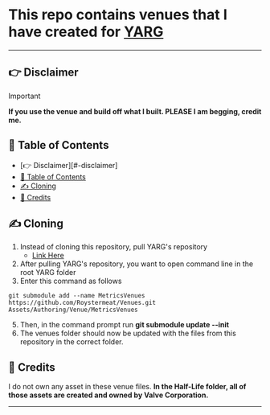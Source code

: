 # This repo contains venues that I have created for [YARG](https://github.com/YARC-Official/YARG)

---

## 👉 Disclaimer

> [!IMPORTANT]
> **If you use the venue and build off what I built. PLEASE I am begging, credit me.**

## 📃 Table of Contents

- [👉 Disclaimer][#-disclaimer]
- [📃 Table of Contents](#-table-of-contents)
- [✍️ Cloning](#️-cloning)
- [📃 Credits](#-credits)

## ✍️ Cloning

1. Instead of cloning this repository, pull YARG's repository
   - [Link Here](https://github.com/YARC-Official/YARG)
2. After pulling YARG's repository, you want to open command line in the root YARG folder
3. Enter this command as follows
```
git submodule add --name MetricsVenues https://github.com/Roystermeat/Venues.git Assets/Authoring/Venue/MetricsVenues
```
5. Then, in the command prompt run **git submodule update --init**
6. The venues folder should now be updated with the files from this repository in the correct folder.

## 📃 Credits

I do not own any asset in these venue files.
**In the Half-Life folder, all of those assets are created and owned by Valve Corporation.**

---
